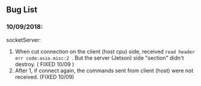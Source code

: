 ## Bug List

### 10/09/2018:

socketServer:  
1. When cut connection on the client (host cpu) side, received `read header err code:asio.misc:2
`. But the server (Jetson) side "section" didn't destroy. ( FIXED 10/09 )
2. After 1, if connect again, the commands sent from client (host) were not received. (FIXED 10/09)

